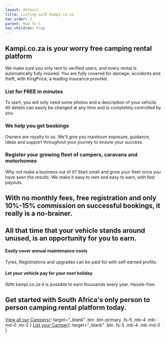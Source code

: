 ```yaml
---
layout: default
title: Listing with Kampi.co.za
nav_order: 3
parent: How To's
has_children: true
---
```


## Kampi.co.za is your worry free camping rental platform
We make sure you only rent to verified users, and every rental is automatically fully insured.
You are fully covered for damage, accidents and theft, with KingPrice, a leading insurance provider.

### List for FREE in minutes
To start, you will only need some photos and a description of your vehicle. All details can easily be changed at any time and is completely controlled by you.

### We help you get bookings
Owners are royalty to us. We'll give you maximum exposure, guidance, ideas and support throughout your journey to ensure your success.

### Register your growing fleet of campers, caravans and motorhomes
Why not make a business out of it? Start small and grow your fleet once you have seen the results. We make it easy to rent and easy to earn, with fast payouts.

## With no monthly fees, free registration and only 10%-15% commission on successful bookings, it really is a no-brainer.

## All that time that your vehicle stands around unused, is an opportunity for you to earn.

#### Easily cover annual maintenance costs
Tyres, Registrations and upgrades can be paid for with self earned profits.

#### Let your vehicle pay for your next holiday.
With kampi.co.za it is possible to earn thousands every year. Hassle-free.

## Get started with South Africa's only person to person camping rental platform today.
[View all our Campers](https://kampi.co.za/s){: target="_blank" .btn .btn-primary .fs-5 .mb-4 .mb-md-0 .mr-2 } [List your Camper](https://www.kampi.co.za/become-a-owner){: target="_blank" .btn .fs-5 .mb-4 .mb-md-0 }

